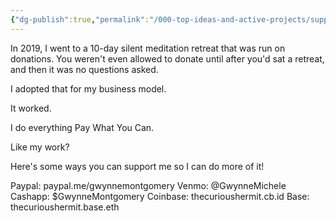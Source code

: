 ```yaml
---
{"dg-publish":true,"permalink":"/000-top-ideas-and-active-projects/support-my-work/"}
---
```


In 2019, I went to a 10-day silent meditation retreat that was run on donations.  You weren't even allowed to donate until after you'd sat a retreat, and then it was no questions asked.

I adopted that for my business model.

It worked.

I do everything Pay What You Can.

Like my work?

Here's some ways you can support me so I can do more of it!

Paypal: paypal.me/gwynnemontgomery 
Venmo: @GwynneMichele 
Cashapp: $GwynneMontgomery 
Coinbase: thecurioushermit.cb.id
Base: thecurioushermit.base.eth